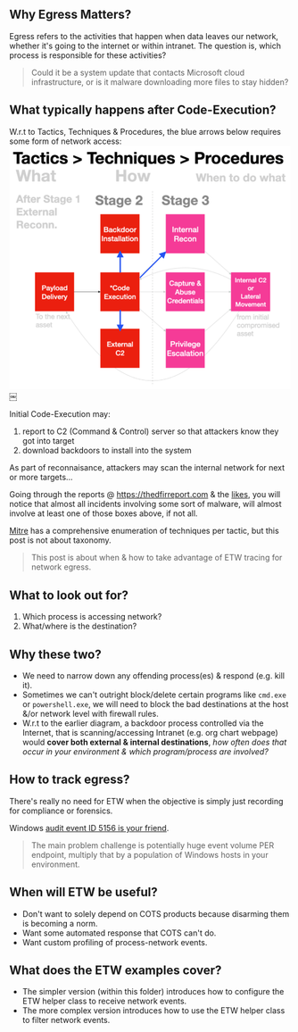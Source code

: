 ## Why Egress Matters?
Egress refers to the activities that happen when data leaves our network, whether it's going to the internet or within intranet. The question is, which process is responsible for these activities? 

>Could it be a system update that contacts Microsoft cloud infrastructure, or is it malware downloading more files to stay hidden?

## What typically happens after Code-Execution?
W.r.t to Tactics, Techniques & Procedures, the blue arrows below requires some form of network access:
![](../img/ttpEgress.png)￼

Initial Code-Execution may:
1. report to C2 (Command & Control) server so that attackers know they got into target
2. download backdoors to install into the system

As part of reconnaisance, attackers may scan the internal network for next or more targets...

Going through the reports @ https://thedfirreport.com & the [likes](https://www.perplexity.ai/search/other-sites-like-https-thedfir-H0hUsCD4SdmEru6yvjomAg#0), you will notice that almost all incidents involving some sort of malware, will almost involve at least one of those boxes above, if not all. 

[Mitre](https://attack.mitre.org) has a comprehensive enumeration of techniques per tactic, but this post is not about taxonomy.

>This post is about when & how to take advantage of ETW tracing for network egress.

## What to look out for?
1. Which process is accessing network?
2. What/where is the destination?

## Why these two?
- We need to narrow down any offending process(es) & respond (e.g. kill it).
- Sometimes we can't outright block/delete certain programs like `cmd.exe` or `powershell.exe`, we will need to block the bad destinations at the host &/or network level with firewall rules.
- W.r.t to the earlier diagram, a backdoor process controlled via the Internet, that is scanning/accessing Intranet (e.g. org chart webpage) would **cover both external & internal destinations**, _how often does that occur in your environment & which program/process are involved?_

## How to track egress?
There's really no need for ETW when the objective is simply just recording for compliance or forensics.

Windows [audit event ID 5156 is your friend](https://www.perplexity.ai/search/how-to-turn-on-windows-audit-5-P.lrwnH2QHKOw6LUdOSD8g#0). 

>The main problem challenge is potentially huge event volume PER endpoint, multiply that by a population of Windows hosts in your environment.

## When will ETW be useful?
- Don't want to solely depend on COTS products because disarming them is becoming a norm.
- Want some automated response that COTS can't do.
- Want custom profiling of process-network events.

## What does the ETW examples cover?
- The simpler version (within this folder) introduces how to configure the ETW helper class to receive network events.
- The more complex version introduces how to use the ETW helper class to filter network events.